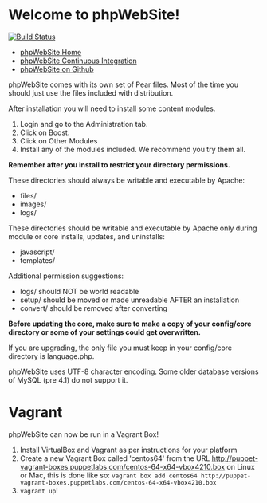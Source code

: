 Welcome to phpWebSite!
======================

[![Build Status](https://travis-ci.org/AppStateESS/phpwebsite.png?branch=master)](https://travis-ci.org/AppStateESS/phpwebsite)

* [phpWebSite Home](https://phpwebsite.appstate.edu)
* [phpWebSite Continuous Integration](https://code.appstate.edu/jenkins/job/phpwebsite)
* [phpWebSite on Github](https://github.com/AppStateESS/phpwebsite)

phpWebSite comes with its own set of Pear files. Most of the time you
should just use the files included with distribution.

After installation you will need to install some content modules.

1. Login and go to the Administration tab.
2. Click on Boost.
3. Click on Other Modules
4. Install any of the modules included. We recommend you try them all.

**Remember after you install to restrict your directory permissions.**

These directories should always be writable and executable by Apache:
* files/
* images/
* logs/

These directories should be writable and executable by Apache only during module or core installs, updates, and uninstalls:
* javascript/
* templates/

Additional permission suggestions:
* logs/     should NOT be world readable
* setup/    should be moved or made unreadable AFTER an installation
* convert/  should be removed after converting

**Before updating the core, make sure to make a copy of your
config/core directory or some of your settings could get
overwritten.**

If you are upgrading, the only file you must keep in your config/core
directory is language.php.

phpWebSite uses UTF-8 character encoding. Some older database versions
of MySQL (pre 4.1) do not support it.

Vagrant
=======
phpWebSite can now be run in a Vagrant Box!

1. Install VirtualBox and Vagrant as per instructions for your platform
2. Create a new Vagrant Box called 'centos64' from the URL
   http://puppet-vagrant-boxes.puppetlabs.com/centos-64-x64-vbox4210.box
   on Linux or Mac, this is done like so:
   ```vagrant box add centos64 http://puppet-vagrant-boxes.puppetlabs.com/centos-64-x64-vbox4210.box```
3. ```vagrant up```!
